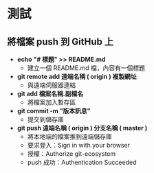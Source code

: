 # **測試**

## **將檔案 push 到 GitHub 上**
- **echo "# 標題" >> README.md**
	- 建立一個 README.md 檔，內容有一個標題
- **git remote add 遠端名稱 ( origin ) 複製網址**
	- 與遠端伺服器連結	
- **git add 檔案名稱.副檔名**
	- 將檔案加入暫存區
- **git commit -m "版本訊息"**
	- 提交到儲存庫
- **git push 遠端名稱 ( origin ) 分支名稱 ( master )**
	- 將本地端的檔案推到遠端儲存庫
	- 要求登入：Sign in with your browser
	- 授權：Authorize git-ecosystem
	- push 成功：Authentication Succeeded